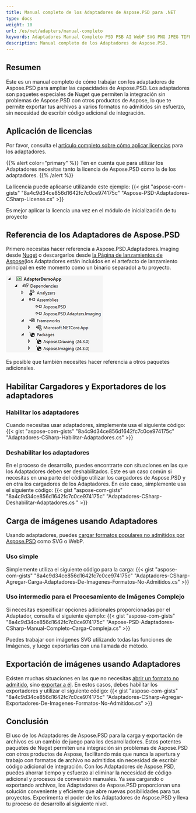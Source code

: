```yaml
---
title: Manual completo de los Adaptadores de Aspose.PSD para .NET
type: docs
weight: 10
url: /es/net/adapters/manual-completo
keywords: Adaptadores Manual Completo PSD PSB AI WebP SVG PNG JPEG TIFF GIF BMP guía de inicio rápido
description: Manual completo de los Adaptadores de Aspose.PSD.
---
```


## Resumen

Este es un manual completo de cómo trabajar con los adaptadores de Aspose.PSD para ampliar las capacidades de Aspose.PSD. Los adaptadores son paquetes especiales de Nuget que permiten la integración sin problemas de Aspose.PSD con otros productos de Aspose, lo que te permite exportar tus archivos a varios formatos no admitidos sin esfuerzo, sin necesidad de escribir código adicional de integración.

## Aplicación de licencias

Por favor, consulta el [artículo completo sobre cómo aplicar licencias](/psd/es/net/adapters/license) para los adaptadores.

{{% alert color="primary" %}} 
Ten en cuenta que para utilizar los Adaptadores necesitas tanto la licencia de Aspose.PSD como la de los adaptadores.
{{% /alert %}} 

La licencia puede aplicarse utilizando este ejemplo:
{{< gist "aspose-com-gists" "8a4c9d34ce856d1642fc7c0ce974175c" "Aspose-PSD-Adaptadores-CSharp-License.cs" >}}

Es mejor aplicar la licencia una vez en el módulo de inicialización de tu proyecto

## Referencia de los Adaptadores de Aspose.PSD

Primero necesitas hacer referencia a Aspose.PSD.Adaptadores.Imaging desde [Nuget](https://www.nuget.org/aspose.psd.adapters.imaging) o descargarlos desde [la Página de lanzamientos de Aspose](https://releases.aspose.com/psd/net/)(los Adaptadores están incluidos en el artefacto de lanzamiento principal en este momento como un binario separado) a tu proyecto.

![Referencias necesarias](references.png)

Es posible que también necesites hacer referencia a otros paquetes adicionales.


## Habilitar Cargadores y Exportadores de los adaptadores

### Habilitar los adaptadores
Cuando necesitas usar adaptadores, simplemente usa el siguiente código:
{{< gist "aspose-com-gists" "8a4c9d34ce856d1642fc7c0ce974175c" "Adaptadores-CSharp-Habilitar-Adaptadores.cs" >}}
 
 
### Deshabilitar los adaptadores
En el proceso de desarrollo, puedes encontrarte con situaciones en las que los Adaptadores deben ser deshabilitados. Este es un caso común si necesitas en una parte del código utilizar los cargadores de Aspose.PSD y en otra los cargadores de los Adaptadores. En este caso, simplemente usa el siguiente código:
{{< gist "aspose-com-gists" "8a4c9d34ce856d1642fc7c0ce974175c" "Adaptadores-CSharp-Deshabilitar-Adaptadores.cs " >}}

## Carga de imágenes usando Adaptadores

Usando adaptadores, puedes [cargar formatos populares no admitidos por Aspose.PSD]((/es/net/adapters/load-unsupported-formats)) como SVG o WebP.

### Uso simple
Simplemente utiliza el siguiente código para la carga:
{{< gist "aspose-com-gists" "8a4c9d34ce856d1642fc7c0ce974175c" "Adaptadores-CSharp-Agregar-Carga-Adaptadores-De-Imagenes-Formatos-No-Admitidos.cs" >}}

### Uso intermedio para el Procesamiento de Imágenes Complejo
Si necesitas especificar opciones adicionales proporcionadas por el Adaptador, consulta el siguiente ejemplo:
{{< gist "aspose-com-gists" "8a4c9d34ce856d1642fc7c0ce974175c" "Aspose-PSD-Adaptadores-CSharp-Manual-Completo-Carga-Compleja.cs" >}}

Puedes trabajar con imágenes SVG utilizando todas las funciones de Imágenes, y luego exportarlas con una llamada de método.

## Exportación de imágenes usando Adaptadores

Existen muchas situaciones en las que no necesitas [abrir un formato no admitido](/es/net/adapters/load-unsupported-formats), sino [exportar a él](/es/net/adapters/export-to-unsupported-formats). En estos casos, debes habilitar los exportadores y utilizar el siguiente código:
{{< gist "aspose-com-gists" "8a4c9d34ce856d1642fc7c0ce974175c" "Adaptadores-CSharp-Agregar-Exportadores-De-Imagenes-Formatos-No-Admitidos.cs" >}}

## Conclusión

El uso de los Adaptadores de Aspose.PSD para la carga y exportación de archivos es un cambio de juego para los desarrolladores. Estos potentes paquetes de Nuget permiten una integración sin problemas de Aspose.PSD con otros productos de Aspose, facilitando más que nunca la apertura y trabajo con formatos de archivo no admitidos sin necesidad de escribir código adicional de integración. Con los Adaptadores de Aspose.PSD, puedes ahorrar tiempo y esfuerzo al eliminar la necesidad de código adicional y procesos de conversión manuales. Ya sea cargando o exportando archivos, los Adaptadores de Aspose.PSD proporcionan una solución conveniente y eficiente que abre nuevas posibilidades para tus proyectos. Experimenta el poder de los Adaptadores de Aspose.PSD y lleva tu proceso de desarrollo al siguiente nivel.
